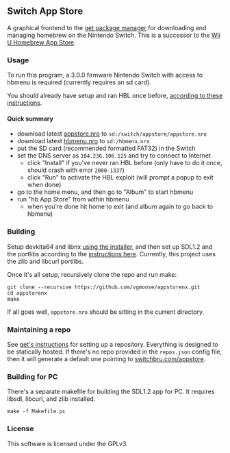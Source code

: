 ## Switch App Store
A graphical frontend to the [get package manager](https://github.com/vgmoose/get) for downloading and managing homebrew on the Nintendo Switch. This is a successor to the [Wii U Homebrew App Store](https://github.com/vgmoose/hbas).

### Usage
To run this program, a 3.0.0 firmware Nintendo Switch with access to hbmenu is required (currently requires an sd card).

You should already have setup and ran HBL once before, [according to these instructions](https://switchbrew.github.io/nx-hbl/).

#### Quick summary
- download latest [appstore.nro](https://github.com/vgmoose/appstorenx/releases) to `sd:/switch/appstore/appstore.nro`
- download latest [hbmenu.nro](https://github.com/switchbrew/nx-hbmenu/releases/latest) to `sd:/hbmenu.nro`
- put the SD card (recommended formatted FAT32) in the Switch
- set the DNS server as `104.236.106.125` and try to connect to Internet
   - click "Install" if you've never ran HBL before (only have to do it once, should crash with error `2000-1337`)
   - click "Run" to activate the HBL exploit (will prompt a popup to exit when done)
- go to the home menu, and then go to "Album" to start hbmenu
- run "hb App Store" from within hbmenu
   - when you're done hit home to exit (and album again to go back to hbmenu)

### Building
Setup devkita64 and libnx [using the installer](http://switchbrew.org/index.php?title=Setting_up_Development_Environment), and then set up SDL1.2 and the portlibs according to the [instructions here](https://gbatemp.net/threads/sdl-1-2-15-for-switch-libnx-based.497412/). Currently, this project uses the zlib and libcurl portlibs.

Once it's all setup, recursively clone the repo and run make:
```
git clone --recursive https://github.com/vgmoose/appstorenx.git
cd appstorenx
make
```

If all goes well, `appstore.nro` should be sitting in the current directory.

### Maintaining a repo
See [get's instructions](https://github.com/vgmoose/get#setting-up-repos) for setting up a repository. Everything is designed to be statically hosted. If there's no repo provided in the `repos.json` config file, then it will generate a default one pointing to [switchbru.com/appstore](http://switchbru.com/appstore/).

### Building for PC
There's a separate makefile for building the SDL1.2 app for PC. It requires libsdl, libcurl, and zlib installed.
```
make -f Makefile.pc
```

### License
This software is licensed under the GPLv3.
